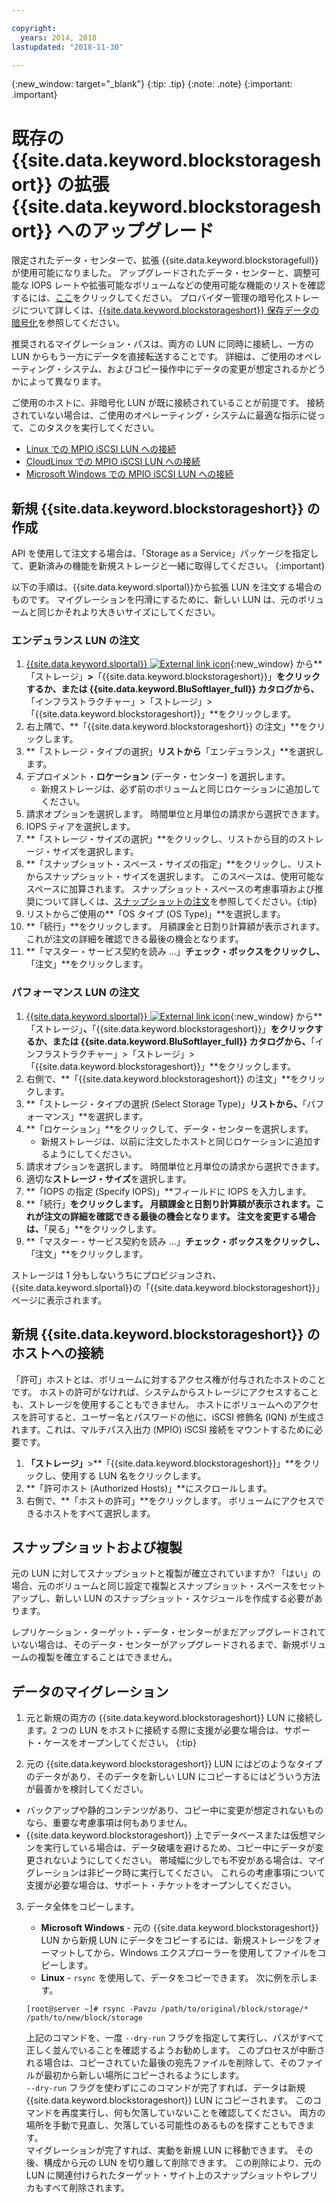 ```yaml
---

copyright:
  years: 2014, 2018
lastupdated: "2018-11-30"

---
```

{:new_window: target="_blank"}
{:tip: .tip}
{:note: .note}
{:important: .important}

# 既存の {{site.data.keyword.blockstorageshort}} の拡張 {{site.data.keyword.blockstorageshort}} へのアップグレード

限定されたデータ・センターで、拡張 {{site.data.keyword.blockstoragefull}} が使用可能になりました。 アップグレードされたデータ・センターと、調整可能な IOPS レートや拡張可能なボリュームなどの使用可能な機能のリストを確認するには、[ここ](new-ibm-block-and-file-storage-location-and-features.html)をクリックしてください。 プロバイダー管理の暗号化ストレージについて詳しくは、[{{site.data.keyword.blockstorageshort}} 保存データの暗号化](block-file-storage-encryption-rest.html)を参照してください。

推奨されるマイグレーション・パスは、両方の LUN に同時に接続し、一方の LUN からもう一方にデータを直接転送することです。 詳細は、ご使用のオペレーティング・システム、およびコピー操作中にデータの変更が想定されるかどうかによって異なります。

ご使用のホストに、非暗号化 LUN が既に接続されていることが前提です。 接続されていない場合は、ご使用のオペレーティング・システムに最適な指示に従って、このタスクを実行してください。

- [Linux での MPIO iSCSI LUN への接続](accessing_block_storage_linux.html)
- [CloudLinux での MPIO iSCSI LUN への接続](configure-iscsi-cloudlinux.html)
- [Microsoft Windows での MPIO iSCSI LUN への接続](accessing-block-storage-windows.html)

## 新規 {{site.data.keyword.blockstorageshort}} の作成

API を使用して注文する場合は、「Storage as a Service」パッケージを指定して、更新済みの機能を新規ストレージと一緒に取得してください。
{:important}

以下の手順は、{{site.data.keyword.slportal}}から拡張 LUN を注文する場合のものです。 マイグレーションを円滑にするために、新しい LUN は、元のボリュームと同じかそれより大きいサイズにしてください。

### エンデュランス LUN の注文

1. [{{site.data.keyword.slportal}} ![External link icon](../../icons/launch-glyph.svg "External link icon")](https://control.softlayer.com/){:new_window} から**「ストレージ」**>**「{{site.data.keyword.blockstorageshort}}」**をクリックするか、または  {{site.data.keyword.BluSoftlayer_full}} カタログから、**「インフラストラクチャー」>「ストレージ」>「{{site.data.keyword.blockstorageshort}}」**をクリックします。
2. 右上隅で、**「{{site.data.keyword.blockstorageshort}} の注文」**をクリックします。
3. **「ストレージ・タイプの選択」**リストから**「エンデュランス」**を選択します。
4. デプロイメント・**ロケーション** (データ・センター) を選択します。
   - 新規ストレージは、必ず前のボリュームと同じロケーションに追加してください。
5. 請求オプションを選択します。 時間単位と月単位の請求から選択できます。
6. IOPS ティアを選択します。
7. **「ストレージ・サイズの選択」**をクリックし、リストから目的のストレージ・サイズを選択します。
8. **「スナップショット・スペース・サイズの指定」**をクリックし、リストからスナップショット・サイズを選択します。 このスペースは、使用可能なスペースに加算されます。
   スナップショット・スペースの考慮事項および推奨について詳しくは、[スナップショットの注文](ordering-snapshots.html)を参照してください。{:tip}
9. リストからご使用の**「OS タイプ (OS Type)」**を選択します。
10. **「続行」**をクリックします。 月額課金と日割り計算額が表示されます。これが注文の詳細を確認できる最後の機会となります。
11. **「マスター・サービス契約を読み ...」**チェック・ボックスをクリックし、**「注文」**をクリックします。

### パフォーマンス LUN の注文

1. [{{site.data.keyword.slportal}} ![External link icon](../../icons/launch-glyph.svg "External link icon")](https://control.softlayer.com/){:new_window} から**「ストレージ」**、**「{{site.data.keyword.blockstorageshort}}」**をクリックするか、または  {{site.data.keyword.BluSoftlayer_full}} カタログから、**「インフラストラクチャー」>「ストレージ」>「{{site.data.keyword.blockstorageshort}}」**をクリックします。
2. 右側で、**「{{site.data.keyword.blockstorageshort}} の注文」**をクリックします。
3. **「ストレージ・タイプの選択 (Select Storage Type)」**リストから、**「パフォーマンス」**を選択します。
4. **「ロケーション」**をクリックして、データ・センターを選択します。
   - 新規ストレージは、以前に注文したホストと同じロケーションに追加するようにしてください。
5. 請求オプションを選択します。 時間単位と月単位の請求から選択できます。
6. 適切な**ストレージ・サイズ**を選択します。
7. **「IOPS の指定 (Specify IOPS)」**フィールドに IOPS を入力します。
8. **「続行」**をクリックします。 月額課金と日割り計算額が表示されます。これが注文の詳細を確認できる最後の機会となります。 注文を変更する場合は、**「戻る」**をクリックします。
9. **「マスター・サービス契約を読み ...」**チェック・ボックスをクリックし、**「注文」**をクリックします。

ストレージは 1 分もしないうちにプロビジョンされ、{{site.data.keyword.slportal}}の「{{site.data.keyword.blockstorageshort}}」ページに表示されます。



## 新規 {{site.data.keyword.blockstorageshort}} のホストへの接続

「許可」ホストとは、ボリュームに対するアクセス権が付与されたホストのことです。 ホストの許可がなければ、システムからストレージにアクセスすることも、ストレージを使用することもできません。 ホストにボリュームへのアクセスを許可すると、ユーザー名とパスワードの他に、iSCSI 修飾名 (IQN) が生成されます。これは、マルチパス入出力 (MPIO) iSCSI 接続をマウントするために必要です。

1. **「ストレージ」**>**「{{site.data.keyword.blockstorageshort}}」**をクリックし、使用する LUN 名をクリックします。
2. **「許可ホスト (Authorized Hosts)」**にスクロールします。
3. 右側で、**「ホストの許可」**をクリックします。 ボリュームにアクセスできるホストをすべて選択します。


## スナップショットおよび複製

元の LUN に対してスナップショットと複製が確立されていますか? 「はい」の場合、元のボリュームと同じ設定で複製とスナップショット・スペースをセットアップし、新しい LUN のスナップショット・スケジュールを作成する必要があります。

レプリケーション・ターゲット・データ・センターがまだアップグレードされていない場合は、そのデータ・センターがアップグレードされるまで、新規ボリュームの複製を確立することはできません。


## データのマイグレーション

1. 元と新規の両方の {{site.data.keyword.blockstorageshort}} LUN に接続します。2 つの LUN をホストに接続する際に支援が必要な場合は、サポート・ケースをオープンしてください。
   {:tip}

2. 元の {{site.data.keyword.blockstorageshort}} LUN にはどのようなタイプのデータがあり、そのデータを新しい LUN にコピーするにはどういう方法が最善かを検討してください。
  - バックアップや静的コンテンツがあり、コピー中に変更が想定されないものなら、重要な考慮事項は何もありません。
  - {{site.data.keyword.blockstorageshort}} 上でデータベースまたは仮想マシンを実行している場合は、データ破壊を避けるため、コピー中にデータが変更されないようにしてください。 帯域幅に少しでも不安がある場合は、マイグレーションは非ピーク時に実行してください。 これらの考慮事項について支援が必要な場合は、サポート・チケットをオープンしてください。

3. データ全体をコピーします。
   - **Microsoft Windows** - 元の {{site.data.keyword.blockstorageshort}} LUN から新規 LUN にデータをコピーするには、新規ストレージをフォーマットしてから、Windows エクスプローラーを使用してファイルをコピーします。
   - **Linux** - `rsync` を使用して、データをコピーできます。 次に例を示します。
   ```
   [root@server ~]# rsync -Pavzu /path/to/original/block/storage/* /path/to/new/block/storage
   ```

   上記のコマンドを、一度 `--dry-run` フラグを指定して実行し、パスがすべて正しく並んでいることを確認するようお勧めします。 このプロセスが中断される場合は、コピーされていた最後の宛先ファイルを削除して、そのファイルが最初から新しい場所にコピーされるようにします。<br/>
   `--dry-run` フラグを使わずにこのコマンドが完了すれば、データは新規 {{site.data.keyword.blockstorageshort}} LUN にコピーされます。 このコマンドを再度実行し、何も欠落していないことを確認してください。 両方の場所を手動で見直し、欠落している可能性のあるものを探すこともできます。<br/>
   マイグレーションが完了すれば、実動を新規 LUN に移動できます。 その後、構成から元の LUN を切り離して削除できます。 この削除により、元の LUN に関連付けられたターゲット・サイト上のスナップショットやレプリカもすべて削除されます。
